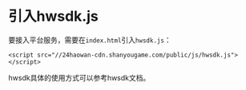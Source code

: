 # 引入hwsdk.js

要接入平台服务，需要在`index.html`引入`hwsdk.js`：

```
<script src="//24haowan-cdn.shanyougame.com/public/js/hwsdk.js"></script>
```

hwsdk具体的使用方式可以参考hwsdk文档。
